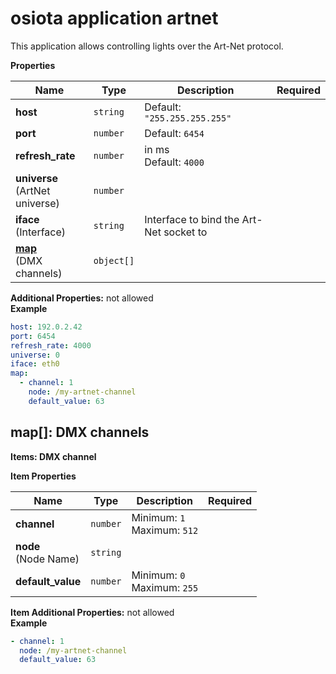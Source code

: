 ---
---

# osiota application artnet

This application allows controlling lights over the Art-Net protocol.


**Properties**

|Name|Type|Description|Required|
|----|----|-----------|--------|
|**host**|`string`|Default: `"255.255.255.255"`<br/>||
|**port**|`number`|Default: `6454`<br/>||
|**refresh\_rate**|`number`|in ms<br/>Default: `4000`<br/>||
|**universe**<br/>(ArtNet universe)|`number`|||
|**iface**<br/>(Interface)|`string`|Interface to bind the Art-Net socket to<br/>||
|[**map**](#map)<br/>(DMX channels)|`object[]`|||

**Additional Properties:** not allowed  
**Example**

```yaml
host: 192.0.2.42
port: 6454
refresh_rate: 4000
universe: 0
iface: eth0
map:
  - channel: 1
    node: /my-artnet-channel
    default_value: 63

```

<a name="map"></a>
## map\[\]: DMX channels

**Items: DMX channel**

**Item Properties**

|Name|Type|Description|Required|
|----|----|-----------|--------|
|**channel**|`number`|Minimum: `1`<br/>Maximum: `512`<br/>||
|**node**<br/>(Node Name)|`string`|||
|**default\_value**|`number`|Minimum: `0`<br/>Maximum: `255`<br/>||

**Item Additional Properties:** not allowed  
**Example**

```yaml
- channel: 1
  node: /my-artnet-channel
  default_value: 63

```


